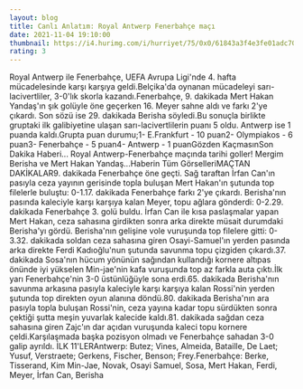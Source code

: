 ```yaml
--- 
layout: blog
title: Canlı Anlatım: Royal Antwerp Fenerbahçe maçı
date: 2021-11-04 19:10:00
thumbnail: https://i4.hurimg.com/i/hurriyet/75/0x0/61843a3f4e3fe01adc70b661.jpg
rating: 3
---
```

Royal Antwerp ile Fenerbahçe, UEFA Avrupa Ligi'nde 4. hafta mücadelesinde karşı karşıya geldi.Belçika'da oynanan mücadeleyi sarı-lacivertliler, 3-0'lık skorla kazandı.Fenerbahçe, 9. dakikada Mert Hakan Yandaş'ın şık golüyle öne geçerken 16. Meyer sahne aldı ve farkı 2'ye çıkardı. Son sözü ise 29. dakikada Berisha söyledi.Bu sonuçla birlikte gruptaki ilk galibiyetine ulaşan sarı-lacivertlilerin puanı 5 oldu. Antwerp ise 1 puanda kaldı.Grupta puan durumu;1- E.Frankfurt - 10 puan2- Olympiakos - 6 puan3- Fenerbahçe - 5 puan4- Antwerp - 1 puanGözden KaçmasınSon Dakika Haberi... Royal Antwerp-Fenerbahçe maçında tarihi goller! Mergim Berisha ve Mert Hakan Yandaş...Haberin Tüm GörselleriMAÇTAN DAKİKALAR9. dakikada Fenerbahçe öne geçti. Sağ taraftan İrfan Can'ın pasıyla ceza yayının gerisinde topla buluşan Mert Hakan'ın şutunda top filelerle buluştu: 0-1.17. dakikada Fenerbahçe farkı 2'ye çıkardı. Berisha'nın pasında kaleciyle karşı karşıya kalan Meyer, topu ağlara gönderdi: 0-2.29. dakikada Fenerbahçe 3. golü buldu. İrfan Can ile kısa paslaşmalar yapan Mert Hakan, ceza sahasına girdikten sonra arka direkte müsait durumdaki Berisha'yı gördü. Berisha'nın gelişine vole vuruşunda top filelere gitti: 0-3.32. dakikada soldan ceza sahasına giren Osayi-Samuel'ın yerden pasında arka direkte Ferdi Kadıoğlu'nun şutunda savunma topu çizgiden çıkardı.37. dakikada Sosa'nın hücum yönünün sağından kullandığı kornere altıpas önünde iyi yükselen Min-jae'nin kafa vuruşunda top az farkla auta çıktı.İlk yarı Fenerbahçe'nin 3-0 üstünlüğüyle sona erdi.65. dakikada Berisha'nın savunma arkasına pasıyla kaleciyle karşı karşıya kalan Rossi'nin yerden şutunda top direkten oyun alanına döndü.80. dakikada Berisha'nın ara pasıyla topla buluşan Rossi'nin, ceza yayına kadar topu sürdükten sonra çektiği şutta meşin yuvarlak kalecide kaldı.81. dakikada sağdan ceza sahasına giren Zajc'ın dar açıdan vuruşunda kaleci topu kornere çeldi.Karşılaşmada başka pozisyon olmadı ve Fenerbahçe sahadan 3-0 galip ayrıldı. İLK 11'LERAntwerp: Butez; Vines, Almeida, Bataille, De Laet; Yusuf, Verstraete; Gerkens, Fischer, Benson; Frey.Fenerbahçe: Berke, Tisserand, Kim Min-Jae, Novak, Osayi Samuel, Sosa, Mert Hakan, Ferdi, Meyer, İrfan Can, Berisha 